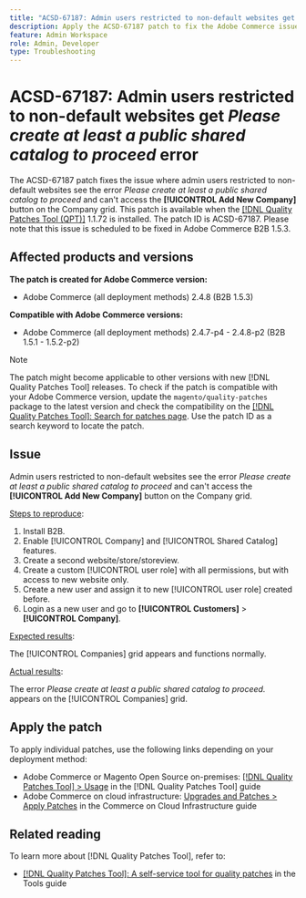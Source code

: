 ```yaml
---
title: "ACSD-67187: Admin users restricted to non-default websites get *Please create at least a public shared catalog to proceed* error"
description: Apply the ACSD-67187 patch to fix the Adobe Commerce issue where admin users restricted to non-default websites see the error "Please create at least a public shared catalog to proceed" and cannot access the "Add New Company" button on the Company grid.
feature: Admin Workspace
role: Admin, Developer
type: Troubleshooting
---
```


# ACSD-67187: Admin users restricted to non-default websites get *Please create at least a public shared catalog to proceed* error

The ACSD-67187 patch fixes the issue where admin users restricted to non-default websites see the error *Please create at least a public shared catalog to proceed* and can't access the **[!UICONTROL Add New Company]** button on the Company grid. This patch is available when the [[!DNL Quality Patches Tool (QPT)]](/help/tools/quality-patches-tool/quality-patches-tool-to-self-serve-quality-patches.md) 1.1.72 is installed. The patch ID is ACSD-67187. Please note that this issue is scheduled to be fixed in Adobe Commerce B2B 1.5.3.

## Affected products and versions

**The patch is created for Adobe Commerce version:**

* Adobe Commerce (all deployment methods) 2.4.8 (B2B 1.5.3)

**Compatible with Adobe Commerce versions:**

* Adobe Commerce (all deployment methods) 2.4.7-p4 - 2.4.8-p2 (B2B 1.5.1 - 1.5.2-p2)

>[!NOTE]
>
>The patch might become applicable to other versions with new [!DNL Quality Patches Tool] releases. To check if the patch is compatible with your Adobe Commerce version, update the `magento/quality-patches` package to the latest version and check the compatibility on the [[!DNL Quality Patches Tool]: Search for patches page](https://experienceleague.adobe.com/tools/commerce-quality-patches/index.html). Use the patch ID as a search keyword to locate the patch.

## Issue

Admin users restricted to non-default websites see the error *Please create at least a public shared catalog to proceed* and can't access the **[!UICONTROL Add New Company]** button on the Company grid.

<u>Steps to reproduce</u>:

1. Install B2B.
1. Enable [!UICONTROL Company] and [!UICONTROL Shared Catalog] features.
1. Create a second website/store/storeview.
1. Create a custom [!UICONTROL user role] with all permissions, but with access to new website only.
1. Create a new user and assign it to new [!UICONTROL user role] created before.
1. Login as a new user and go to **[!UICONTROL Customers]** > **[!UICONTROL Company]**.

<u>Expected results</u>:

The [!UICONTROL Companies] grid appears and functions normally.

<u>Actual results</u>:

The error *Please create at least a public shared catalog to proceed.* appears on the [!UICONTROL Companies] grid.

## Apply the patch

To apply individual patches, use the following links depending on your deployment method:

* Adobe Commerce or Magento Open Source on-premises: [[!DNL Quality Patches Tool] > Usage](/help/tools/quality-patches-tool/usage.md) in the [!DNL Quality Patches Tool] guide
* Adobe Commerce on cloud infrastructure: [Upgrades and Patches > Apply Patches](https://experienceleague.adobe.com/docs/commerce-cloud-service/user-guide/develop/upgrade/apply-patches.html) in the Commerce on Cloud Infrastructure guide

## Related reading

To learn more about [!DNL Quality Patches Tool], refer to:

* [[!DNL Quality Patches Tool]: A self-service tool for quality patches](/help/tools/quality-patches-tool/quality-patches-tool-to-self-serve-quality-patches.md) in the Tools guide
